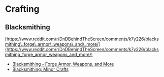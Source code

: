 # Crafting

## Blacksmithing

[https://www.reddit.com/r/DnDBehindTheScreen/comments/k7y226/blacksmithing\_forge\_armor\_weapons\_and\_more/](https://www.reddit.com/r/DnDBehindTheScreen/comments/k7y226/blacksmithing_forge_armor_weapons_and_more/)



* [Blacksmithing - Forge Armor, Weapons, and More](https://www.reddit.com/r/DnDBehindTheScreen/comments/k7y226/blacksmithing_forge_armor_weapons_and_more/)
* [Blacksmithing: Minor Crafts](https://www.reddit.com/r/DnDBehindTheScreen/comments/jlz188/blacksmithing_minor_crafts_let_your_players_put/)




